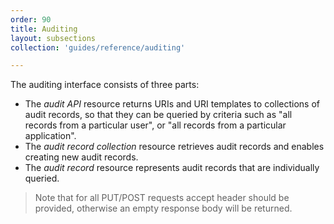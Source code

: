 ```yaml
---
order: 90
title: Auditing
layout: subsections
collection: 'guides/reference/auditing'

---
```

The auditing interface consists of three parts:

-   The *audit API* resource returns URIs and URI templates to collections of audit records, so that they can be queried by criteria such as "all records from a particular user", or "all records from a particular application".
-   The *audit record collection* resource retrieves audit records and enables creating new audit records.
-   The *audit record* resource represents audit records that are individually queried.

> Note that for all PUT/POST requests accept header should be provided, otherwise an empty response body will be returned.